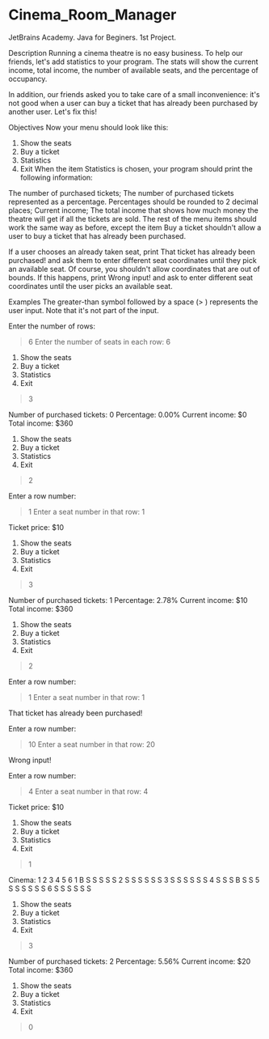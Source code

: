 # Cinema_Room_Manager
JetBrains Academy. Java for Beginers. 1st Project.

Description
Running a cinema theatre is no easy business. To help our friends, let's add statistics to your program. The stats will show the current income, total income, the number of available seats, and the percentage of occupancy.

In addition, our friends asked you to take care of a small inconvenience: it's not good when a user can buy a ticket that has already been purchased by another user. Let's fix this!

Objectives
Now your menu should look like this:

1. Show the seats
2. Buy a ticket
3. Statistics
0. Exit
When the item Statistics is chosen, your program should print the following information:

The number of purchased tickets;
The number of purchased tickets represented as a percentage. Percentages should be rounded to 2 decimal places;
Current income;
The total income that shows how much money the theatre will get if all the tickets are sold.
The rest of the menu items should work the same way as before, except the item Buy a ticket shouldn't allow a user to buy a ticket that has already been purchased.

If a user chooses an already taken seat, print That ticket has already been purchased! and ask them to enter different seat coordinates until they pick an available seat. Of course, you shouldn't allow coordinates that are out of bounds. If this happens, print Wrong input! and ask to enter different seat coordinates until the user picks an available seat.

Examples
The greater-than symbol followed by a space (> ) represents the user input. Note that it's not part of the input.

Enter the number of rows:
> 6
Enter the number of seats in each row:
> 6

1. Show the seats
2. Buy a ticket
3. Statistics
0. Exit
> 3

Number of purchased tickets: 0
Percentage: 0.00%
Current income: $0
Total income: $360

1. Show the seats
2. Buy a ticket
3. Statistics
0. Exit
> 2

Enter a row number:
> 1
Enter a seat number in that row:
> 1

Ticket price: $10

1. Show the seats
2. Buy a ticket
3. Statistics
0. Exit
> 3

Number of purchased tickets: 1
Percentage: 2.78%
Current income: $10
Total income: $360

1. Show the seats
2. Buy a ticket
3. Statistics
0. Exit
> 2

Enter a row number:
> 1
Enter a seat number in that row:
> 1

That ticket has already been purchased!

Enter a row number:
> 10
Enter a seat number in that row:
> 20

Wrong input!

Enter a row number:
> 4
Enter a seat number in that row:
> 4

Ticket price: $10

1. Show the seats
2. Buy a ticket
3. Statistics
0. Exit
> 1

Cinema:
  1 2 3 4 5 6
1 B S S S S S
2 S S S S S S
3 S S S S S S
4 S S S B S S
5 S S S S S S
6 S S S S S S

1. Show the seats
2. Buy a ticket
3. Statistics
0. Exit
> 3

Number of purchased tickets: 2
Percentage: 5.56%
Current income: $20
Total income: $360

1. Show the seats
2. Buy a ticket
3. Statistics
0. Exit
> 0
